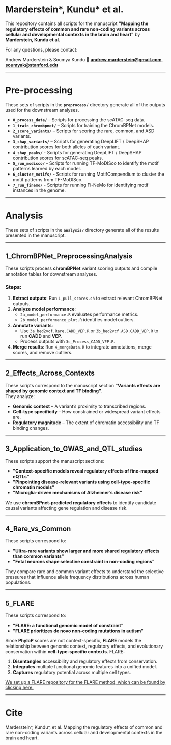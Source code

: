 # Marderstein*, Kundu* et al.

This repository contains all scripts for the manuscript **"Mapping the regulatory effects of common and rare non-coding variants across cellular and developmental contexts in the brain and heart"** by **Marderstein, Kundu et al.**

For any questions, please contact:  

Andrew Marderstein & Soumya Kundu
📧 **andrew.marderstein@gmail.com**, **soumyak@stanford.edu**  

---

# Pre-processing

These sets of scripts in the **`preprocess/`** directory generate all of the outputs used for the downstream analyses.

- **`0_process_data/`** – Scripts for processing the scATAC-seq data.
- **`1_train_chrombpnet/`** – Scripts for training the ChromBPNet models.
- **`2_score_variants/`** – Scripts for scoring the rare, common, and ASD variants.
- **`3_shap_variants/`** – Scripts for generating DeepLIFT / DeepSHAP contribution scores for both alleles of each variant.
- **`4_shap_peaks/`** - Scripts for generating DeepLIFT / DeepSHAP contribution scores for scATAC-seq peaks.
- **`5_run_modisco/`** - Scripts for running TF-MoDISco to identify the motif patterns learned by each model.
- **`6_cluster_motifs/`** - Scripts for running MotifCompendium to cluster the motif patterns from TF-MoDISco.
- **`7_run_finemo/`** - Scripts for running Fi-NeMo for identifying motif instances in the genome.

---

# Analysis

These sets of scripts in the **`analysis/`** directory generate all of the results presented in the manuscript.

---

## 1_ChromBPNet_PreprocessingAnalysis

These scripts process **chromBPNet** variant scoring outputs and compile annotation tables for downstream analyses.

### Steps:
1. **Extract outputs**: Run `1_pull_scores.sh` to extract relevant ChromBPNet outputs.
2. **Analyze model performance**:  
   - `2a_model_performance.R` evaluates performance metrics.  
   - `2b_model_performance_plot.R` identifies model outliers.
3. **Annotate variants**:  
   - Use `3a_bed2vcf.Rare.CADD_VEP.R` or `3b_bed2vcf.ASD.CADD_VEP.R` to run **CADD** and **VEP**.
   - Process outputs with `3c_Process_CADD_VEP.R`.
4. **Merge results**: Run `4_mergeData.R` to integrate annotations, merge scores, and remove outliers.

---

## 2_Effects_Across_Contexts

These scripts correspond to the manuscript section **"Variants effects are shaped by genomic context and TF binding"**.  
They analyze:
- **Genomic context** – A variant’s proximity to transcribed regions.
- **Cell-type specificity** – How constrained or widespread variant effects are.
- **Regulatory magnitude** – The extent of chromatin accessibility and TF binding changes.

---

## 3_Application_to_GWAS_and_QTL_studies

These scripts support the manuscript sections:
- **"Context-specific models reveal regulatory effects of fine-mapped eQTLs"**
- **"Pinpointing disease-relevant variants using cell-type-specific chromatin models"**
- **"Microglia-driven mechanisms of Alzheimer’s disease risk"**

We use **chromBPnet-predicted regulatory effects** to identify candidate causal variants affecting gene regulation and disease risk.

---

## 4_Rare_vs_Common

These scripts correspond to:
- **"Ultra-rare variants show larger and more shared regulatory effects than common variants"**
- **"Fetal neurons shape selective constraint in non-coding regions"**

They compare rare and common variant effects to understand the selective pressures that influence allele frequency distributions across human populations.

---

## 5_FLARE

These scripts correspond to:
- **"FLARE: a functional genomic model of constraint"**
- **"FLARE prioritizes de novo non-coding mutations in autism"**

Since **PhyloP** scores are not context-specific, **FLARE** models the relationship between genomic context, regulatory effects, and evolutionary conservation within **cell-type-specific contexts**. FLARE:
1. **Disentangles** accessibility and regulatory effects from conservation.
2. **Integrates** multiple functional genomic features into a unified model.
3. **Captures** regulatory potential across multiple cell types.

[We set up a FLARE repository for the FLARE method, which can be found by clicking here.](https://github.com/drewmard/FLARE)

---

# Cite

Marderstein^, Kundu^, et al. Mapping the regulatory effects of common and rare non-coding variants across cellular and developmental contexts in the brain and heart.
